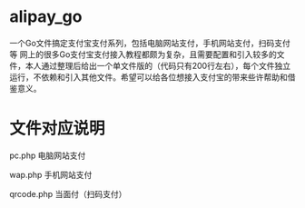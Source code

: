 # alipay_go
一个Go文件搞定支付宝支付系列，包括电脑网站支付，手机网站支付，扫码支付等
网上的很多Go支付宝支付接入教程都颇为复杂，且需要配置和引入较多的文件，本人通过整理后给出一个单文件版的（代码只有200行左右），每个文件独立运行，不依赖和引入其他文件。希望可以给各位想接入支付宝的带来些许帮助和借鉴意义。


# 文件对应说明
pc.php 电脑网站支付

wap.php   手机网站支付

qrcode.php   当面付（扫码支付）

